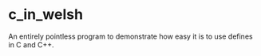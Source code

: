 c_in_welsh
==========

An entirely pointless program to demonstrate how easy it is to use defines in C and C++.
